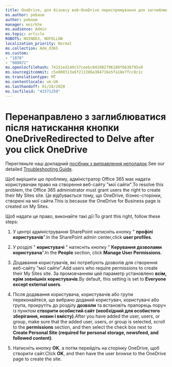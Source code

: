 ```yaml
---
title: OneDrive, для бізнесу веб-OneDrive переспрямування для заглиблюватися
ms.author: pebaum
author: pebaum
manager: mnirkhe
ms.audience: Admin
ms.topic: article
ROBOTS: NOINDEX, NOFOLLOW
localization_priority: Normal
ms.collection: Adm_O365
ms.custom:
- "1870"
- "900072"
ms.openlocfilehash: 74151ed149c57ceebc841902796189f6638795a9
ms.sourcegitcommit: c5e800313a6f211386a384716e5fa18e7fcc8c1c
ms.translationtype: MT
ms.contentlocale: uk-UA
ms.lasthandoff: 01/28/2020
ms.locfileid: "41571259"
---
```

# <a name="redirected-to-delve-after-you-click-onedrive"></a><span data-ttu-id="449ec-102">Перенаправлено з заглиблюватися після натискання кнопки OneDrive</span><span class="sxs-lookup"><span data-stu-id="449ec-102">Redirected to Delve after you click OneDrive</span></span>

<span data-ttu-id="449ec-103">Перегляньте наш докладний [посібник з виправлення неполадок](https://docs.microsoft.com/sharepoint/support/sites/troubleshooting-guide-for-sites-stopped-at-provisioning).</span><span class="sxs-lookup"><span data-stu-id="449ec-103">See our detailed [Troubleshooting Guide](https://docs.microsoft.com/sharepoint/support/sites/troubleshooting-guide-for-sites-stopped-at-provisioning).</span></span>

<span data-ttu-id="449ec-104">Щоб вирішити цю проблему, адміністратор Office 365 має надати користувачам право на створення веб-сайту "мої сайти".</span><span class="sxs-lookup"><span data-stu-id="449ec-104">To resolve this problem, the Office 365 administrator must grant users the right to create their My Sites site.</span></span> <span data-ttu-id="449ec-105">Це відбувається тому, що OneDrive, бізнес-сторінки, створені на мої сайти.</span><span class="sxs-lookup"><span data-stu-id="449ec-105">This is because the OneDrive for Business page is created on My Sites.</span></span>

<span data-ttu-id="449ec-106">Щоб надати це право, виконайте такі дії:</span><span class="sxs-lookup"><span data-stu-id="449ec-106">To grant this right, follow these steps:</span></span>

1. <span data-ttu-id="449ec-107">У центрі адміністрування SharePoint натисніть кнопку " **профілі користувачів**".</span><span class="sxs-lookup"><span data-stu-id="449ec-107">In the SharePoint admin center,click **user profiles**.</span></span>

2. <span data-ttu-id="449ec-108">У розділі " **користувачі** " натисніть кнопку " **Керування дозволами користувача**".</span><span class="sxs-lookup"><span data-stu-id="449ec-108">In the **People** section, click **Manage User Permissions**.</span></span>

3. <span data-ttu-id="449ec-109">Додавання користувачів, які потребують дозволів для створення веб-сайту "мої сайти".</span><span class="sxs-lookup"><span data-stu-id="449ec-109">Add users who require permissions to create their My Sites site.</span></span> <span data-ttu-id="449ec-110">За промовчанням цей параметр установлено **всім, крім зовнішніх користувачів**.</span><span class="sxs-lookup"><span data-stu-id="449ec-110">By default, this setting is set to **Everyone except external users**.</span></span>

4. <span data-ttu-id="449ec-111">Після додавання користувача, користувачів або групи переконайтеся, що вибрано доданий користувач, користувачі або група, прокрутіть до розділу **дозволи** та встановіть прапорець поруч із пунктом **створити особистий сайт (необхідний для особистого зберігання, новин і вмісту)**.</span><span class="sxs-lookup"><span data-stu-id="449ec-111">After you have added the user, users, or group, make sure that the added user, users, or group is selected, scroll to the **permissions** section, and then select the check box next to **Create Personal Site (required for personal storage, newsfeed, and followed content)**.</span></span>

5. <span data-ttu-id="449ec-112">Натисніть кнопку **OK**, а потім перейдіть на сторінку OneDrive, щоб створити сайт.</span><span class="sxs-lookup"><span data-stu-id="449ec-112">Click **OK**, and then have the user browse to the OneDrive page to create the site.</span></span>
